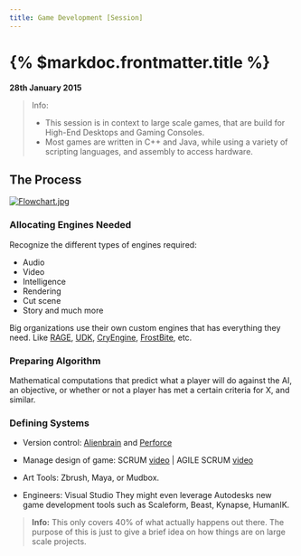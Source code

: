```yaml
---
title: Game Development [Session]
---
```


# {% $markdoc.frontmatter.title %}

**28th January 2015**

> Info:
> - This session is in context to large scale games, that are build for High-End Desktops and Gaming Consoles.
> - Most games are written in C++ and Java, while using a variety of scripting languages, and assembly to access hardware.

## The Process

[![Flowchart.jpg](https://svbtleusercontent.com/bdhkw84xfs4k1w_small.jpg)](https://svbtleusercontent.com/bdhkw84xfs4k1w.jpg)

### Allocating Engines Needed
Recognize the different types of engines required:
- Audio
- Video
- Intelligence
- Rendering
- Cut scene
- Story
and much more

Big organizations use their own custom engines that has everything they need. Like [RAGE](http://en.wikipedia.org/wiki/Rockstar_Advanced_Game_Engine), [UDK](http://en.wikipedia.org/wiki/Unreal_Engine), [CryEngine](http://en.wikipedia.org/wiki/CryEngine), [FrostBite](http://en.wikipedia.org/wiki/Frostbite_%28game_engine%29), etc.

### Preparing Algorithm

Mathematical computations that predict what a player will do against the AI, an objective, or whether or not a player has met a certain criteria for X, and similar.

### Defining Systems

- Version control: [Alienbrain](http://www.alienbrain.com/) and [Perforce](http://www.perforce.com/)

- Manage design of game:
SCRUM [video](https://www.youtube.com/watch?v=aP3TBpWWwJ8) |
AGILE SCRUM [video](https://www.youtube.com/watch?v=XU0llRltyFM)

- Art Tools: Zbrush, Maya, or Mudbox.

- Engineers: Visual Studio
They might even leverage Autodesks new game development tools such as Scaleform, Beast, Kynapse, HumanIK.

> **Info:** This only covers 40% of what actually happens out there. The purpose of this is just to give a brief idea on how things are on large scale projects.

